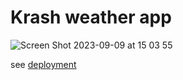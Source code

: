 # Krash weather app

![Screen Shot 2023-09-09 at 15 03 55](https://github.com/RashJrEdmund/krash-weather-app/assets/116172031/a6473d06-765e-415e-988a-79ebdc86139d)

see [deployment](https://krash-weather-app.vercel.app/krashweather)
